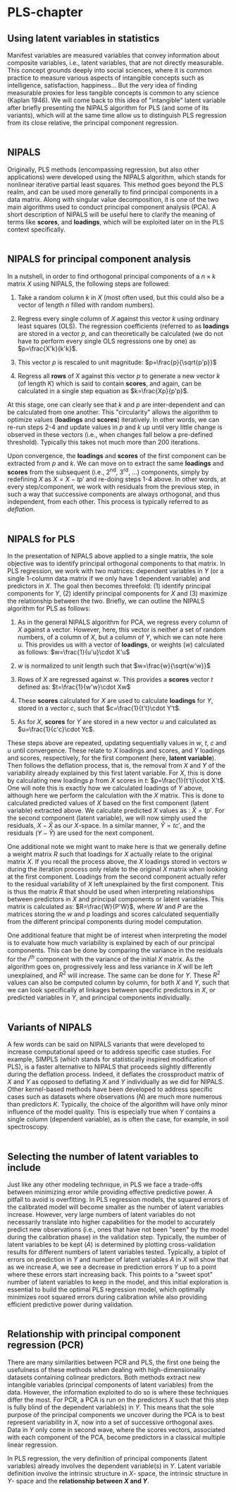 # PLS-chapter

## Using latent variables in statistics

Manifest variables are measured variables that convey information about composite variables, i.e., latent variables, that are not directly measurable. This concept grounds deeply into social sciences, where it is common practice to measure various aspects of intangible concepts such as intelligence, satisfaction, happiness... But the very idea of finding measurable proxies for less tangible concepts is common to any science (Kaplan 1946). We will come back to this idea of "intangible" latent variable after briefly presenting the NIPALS algorithm for PLS (and some of its variants), which will at the same time allow us to distinguish PLS regression from its close relative, the principal component regression.<br><br>

## NIPALS

Originally, PLS methods (encompassing regression, but also other applications) were developed using the NIPALS algorithm, which stands for nonlinear iterative partial least squares. This method goes beyond the PLS realm, and can be used more generally to find principal components in a data matrix. Along with singular value decomposition, it is one of the two main algorithms used to conduct principal component analysis (PCA). A short description of NIPALS will be useful here to clarify the meaning of terms like **scores**, and **loadings**, which will be exploited later on in the PLS context specifically. <br> <br>

## NIPALS for principal component analysis

In a nutshell, in order to find orthogonal principal components of a $n\times k$ matrix $X$ using NIPALS, the following steps are followed:

1. Take a random column $k$ in $X$ (most often used, but this could also be a vector of length $n$ filled with random numbers).

2. Regress every single column of $X$ against this vector $k$ using ordinary least squares (OLS). The regression coefficients (referred to as **loadings** are stored in a vector $p$, and can theoretically be calculated (we do not have to perform every single OLS regressions one by one) as $p=\frac{X'k}{k'k}$. 

3. This vector $p$ is rescaled to unit magnitude: $p=\frac{p}{\sqrt{p'p}}$

4. Regress all **rows** of $X$ against this vector $p$ to generate a new vector $k$ (of length $K$) which is said to contain **scores**, and again, can be calculated in a single step equation as $k=\frac{Xp}{p'p}$. 

At this stage, one can clearly see that $k$ and $p$ are inter-dependent and can be calculated from one another. This "circularity" allows the algorithm to optimize values (**loadings** and **scores**) iteratively. In other words, we can re-run steps 2-4 and update values in *p* and *k* up until very little change is observed in these vectors (i.e., when changes fall below a pre-defined threshold). Typically this takes not much more than 200 iterations.
 
Upon convergence, the **loadings** and **scores** of the first component can be extracted from $p$ and $k$. We can move on to extract the same **loadings** and **scores** from the subsequent (i.e., 2<sup>nd</sup>, 3<sup>rd</sup>, ...) components, simply by redefining $X$ as $X=X-tp'$ and re-doing steps 1-4 above. In other words, at every step/component, we work with residuals from the previous step, in such a way that successive components are always orthogonal, and thus independent, from each other. This process is typically referred to as *deflation*. <br> <br>

## NIPALS for PLS

In the presentation of NIPALS above applied to a single matrix, the sole objective was to identify principal orthogonal components to that matrix. In PLS regression, we work with two matrices: dependent variables in $Y$ (or a single 1-column data matrix if we only have 1 dependent variable) and predictors in $X$. The goal then becomes threefold: (1) identify principal components for $Y$, (2) identify principal components for $X$ and (3) maximize the relationship between the two. Briefly, we can outline the NIPALS algorithm for PLS as follows:

1. As in the general NIPALS algorithm for PCA, we regress every column of $X$ against a vector. However, here, this vector is neither a set of random numbers, of a column of $X$, but a column of $Y$, which we can note here $u$. This provides us with a vector of **loadings**, or weights ($w$) calculated as follows: $w=\frac{1}{u'u}\cdot X'u$

2. $w$ is normalized to unit length such that $w=\frac{w}{\sqrt{w'w}}$

3. Rows of $X$ are regressed against $w$. This provides a **scores** vector $t$ defined as: $t=\frac{1}{w'w}\cdot Xw$

4. These **scores** calculated for $X$ are used to calculate **loadings** for $Y$, stored in a vector $c$, such that $c=\frac{1}{t't}\cdot Y't$.

5. As for $X$, **scores** for $Y$ are stored in a new vector $u$ and calculated as $u=\frac{1}{c'c}\cdot Yc$.

These steps above are repeated, updating sequentially values in $w$, $t$, $c$ and $u$ until convergence. These relate to $X$ loadings and scores, and $Y$ loadings and scores, respectively, for the first component (here, **latent variable**). Then follows the deflation process, that is, the removal from $X$ and $Y$ of the variability already explained by this first latent variable. For $X$, this is done by calculating new loadings $p$ from $X$ scores in $t$: $p=\frac{1}{t't}\cdot X't$. One will note this is exactly how we calculated loadings of $Y$ above, although here we perform the calculation with the $X$ matrix. This is done to calculated predicted values of $X$ based on the first component (latent variable) extracted above. We calculate predicted $X$ values as : $\hat{X}=tp'$. For the second component (latent variable), we will now simply used the residuals, $X-\hat{X}$ as our $X$-space. In a similar manner, $\hat{Y}=tc'$, and the residuals ($Y-\hat{Y}$) are used for the next component.

One additional note we might want to make here is that we generally define a weight matrix $R$ such that loadings for $X$ actually relate to the original matrix $X$. If you recall the process above, the $X$ loadings stored in vectors $w$ during the iteration process only relate to the original $X$ matrix when looking at the first component. Loadings from the second component actually refer to the residual variability of $X$ left unexplained by the first component. This is thus the matrix $R$ that should be used when interpreting relationships between predictors in $X$ and principal components or latent variables. This matrix is calculated as: $R=\frac{W}{P'W}$, where $W$ and $P$ are the matrices storing the $w$ and $p$ loadings and scores calculated sequentially from the different principal components during model computation.

One additional feature that might be of interest when interpreting the model is to evaluate how much variability is explained by each of our principal components. This can be done by comparing the variance in the residuals for the $i^{th}$ component with the variance of the initial $X$ matrix. As the algorithm goes on, progressively less and less variance in $X$ will be left unexplained, and $R^2$ will increase. The same can be done for $Y$. These $R^2$ values can also be computed column by column, for both $X$ and $Y$, such that we can look specifically at linkages between specific predictors in $X$, or predicted variables in $Y$, and principal components individually. <br><br>

## Variants of NIPALS

A few words can be said on NIPALS variants that were developed to increase computational speed or to address specific case studies. For example, SIMPLS (which stands for statistically inspired modification of PLS), is a faster alternative to NIPALS that proceeds slightly differently during the deflation process. Indeed, it deflates the crossproduct matrix of $X$ and $Y$ as opposed to deflating $X$ and $Y$ individually as we did for NIPALS. Other kernel-based methods have been developed to address specific cases such as datasets where observations ($N$) are much more numerous than predictors $K$. Typically, the choice of the algorithm will have only minor influence of the model quality. This is especially true when $Y$ contains a single column (dependent variable), as is often the case, for example, in soil spectroscopy.  <br><br>

## Selecting the number of latent variables to include
Just like any other modeling technique, in PLS we face a trade-offs between minimizing error while providing effective predictive power. A pitfall to avoid is overfitting. In PLS regression models, the squared errors of the calibrated model will become smaller as the number of latent variables increase. However, very large numbers of latent variables do not necessarily translate into higher capabilities for the model to accurately predict new observations (i.e., ones that have not been "seen" by the model during the calibration phase) in the validation step. Typically, the number of latent variables to be kept ($A$) is determined by plotting cross-validation results for different numbers of latent variables tested. Typically, a biplot of errors on prediction in $Y$ and number of latent variables $A$ in $X$ will show that as we increase $A$, we see a decrease in prediction errors $Y$ up to a point where these errors start increasing back. This points to a "sweet spot" number of latent variables to keep in the model, and this initial exploration is essential to build the optimal PLS regression model, which optimally minimizes root squared errors during calibration while also providing efficient predictive power during validation. <br><br>

## Relationship with principal component regression (PCR)
There are many similarities between PCR and PLS, the first one being the usefulness of these methods when dealing with high-dimensionality datasets containing colinear predictors. Both methods extract new intangible variables (principal components of latent variables) from the data. However, the information exploited to do so is where these techniques differ the most. For PCR, a PCA is run on the predictors $X$ such that this step is fully blind of the dependent variable(s) in $Y$. This means that the sole purpose of the principal components we uncover during the PCA is to best represent variability in $X$, now into a set of successive orthogonal axes. Data in $Y$ only come in second wave, where the scores vectors, associated with each component of the PCA, become predictors in a classical multiple linear regression. 

In PLS regression, the very definition of principal components (latent variables) already involves the dependent variable(s) in $Y$. Latent variable definition involve the intrinsic structure in $X$- space, the intrinsic structure in $Y$- space and the **relationship between $X$ and $Y$**. 
